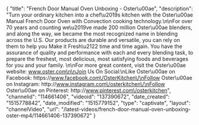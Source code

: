 {
    "title": "French Door Manual Oven Unboxing - Oster\u00ae",
    "description": "Turn your ordinary kitchen into a chef\u2019s kitchen with the Oster\u00ae Manual French Door Oven with Convection cooking technology.\n\nFor over 70 years and counting we\u2019ve made 200 million Oster\u00ae blenders, and along the way, we became the most recognized name in blending across the U.S. Our products are durable and versatile, you can rely on them to help you Make it Fresh\u2122 time and time again. You have the assurance of quality and performance with each and every blending task, to prepare the freshest, most delicious, most satisfying foods and beverages for you and your family. \n\nFor more great content, visit the Oster\u00ae website: www.oster.com\n\nJoin Us On Social:\nLike Oster\u00ae on Facebook: https:\/\/www.facebook.com\/OsterKitchen\/\nFollow Oster\u00ae on Instagram: http:\/\/www.instagram.com\/osterkitchen\/\nFollow Oster\u00ae on Pinterest: http:\/\/www.pinterest.com\/osterkitchen",
    "channelid": "114661406",
    "videoid": "137390672",
    "date_created": "1515778842",
    "date_modified": "1515779152",
    "type": "captivate",
    "layout": "channelVideo",
    "url": "\/latest-videos\/french-door-manual-oven-unboxing-oster-mp4\/114661406-137390672"
}